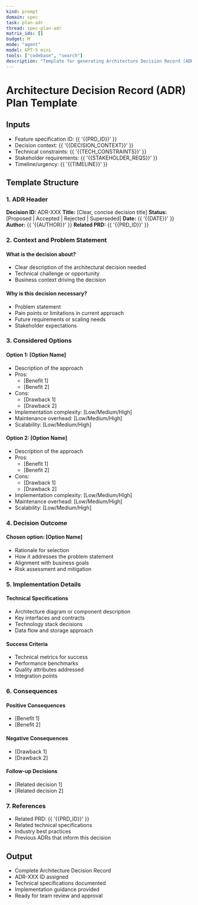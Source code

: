 ```yaml
---
kind: prompt
domain: spec
task: plan-adr
thread: spec-plan-adr
matrix_ids: []
budget: M
mode: "agent"
model: GPT-5 mini
tools: ["codebase", "search"]
description: "Template for generating Architecture Decision Record (ADR) plans from feature specifications."
---
```


# Architecture Decision Record (ADR) Plan Template

## Inputs

- Feature specification ID: {{ '{{PRD_ID}}' }}
- Decision context: {{ '{{DECISION_CONTEXT}}' }}
- Technical constraints: {{ '{{TECH_CONSTRAINTS}}' }}
- Stakeholder requirements: {{ '{{STAKEHOLDER_REQS}}' }}
- Timeline/urgency: {{ '{{TIMELINE}}' }}

## Template Structure

### 1. ADR Header

**Decision ID:** ADR-XXX
**Title:** [Clear, concise decision title]
**Status:** [Proposed | Accepted | Rejected | Superseded]
**Date:** {{ '{{DATE}}' }}
**Author:** {{ '{{AUTHOR}}' }}
**Related PRD:** {{ '{{PRD_ID}}' }}

### 2. Context and Problem Statement

#### What is the decision about?

- Clear description of the architectural decision needed
- Technical challenge or opportunity
- Business context driving the decision

#### Why is this decision necessary?

- Problem statement
- Pain points or limitations in current approach
- Future requirements or scaling needs
- Stakeholder expectations

### 3. Considered Options

#### Option 1: [Option Name]

- Description of the approach
- Pros:
  - [Benefit 1]
  - [Benefit 2]
- Cons:
  - [Drawback 1]
  - [Drawback 2]
- Implementation complexity: [Low/Medium/High]
- Maintenance overhead: [Low/Medium/High]
- Scalability: [Low/Medium/High]

#### Option 2: [Option Name]

- Description of the approach
- Pros:
  - [Benefit 1]
  - [Benefit 2]
- Cons:
  - [Drawback 1]
  - [Drawback 2]
- Implementation complexity: [Low/Medium/High]
- Maintenance overhead: [Low/Medium/High]
- Scalability: [Low/Medium/High]

### 4. Decision Outcome

#### Chosen option: [Option Name]

- Rationale for selection
- How it addresses the problem statement
- Alignment with business goals
- Risk assessment and mitigation

### 5. Implementation Details

#### Technical Specifications

- Architecture diagram or component description
- Key interfaces and contracts
- Technology stack decisions
- Data flow and storage approach

#### Success Criteria

- Technical metrics for success
- Performance benchmarks
- Quality attributes addressed
- Integration points

### 6. Consequences

#### Positive Consequences

- [Benefit 1]
- [Benefit 2]

#### Negative Consequences

- [Drawback 1]
- [Drawback 2]

#### Follow-up Decisions

- [Related decision 1]
- [Related decision 2]

### 7. References

- Related PRD: {{ '{{PRD_ID}}' }}
- Related technical specifications
- Industry best practices
- Previous ADRs that inform this decision

## Output

- Complete Architecture Decision Record
- ADR-XXX ID assigned
- Technical specifications documented
- Implementation guidance provided
- Ready for team review and approval
